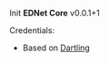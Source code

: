 Init **EDNet Core** v0.0.1+1

Credentials:
- Based on [Dartling](https://github.com/dzenanr/dartling)
